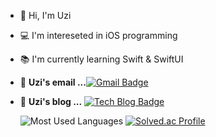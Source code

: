 <!--### Hi there 👋-->
<!--![header](https://capsule-render.vercel.app/api?type=rounded&color=4D75DB&section=header&text=Louie's%20github&fontColor=ffffff)-->

- 👋   Hi, I'm Uzi
- 💻   I'm intereseted in iOS programming
- 📚   I'm currently learning Swift & SwiftUI

- 📮  **Uzi's email ...**[![Gmail Badge](https://img.shields.io/badge/Gmail-d14836?style=flat-square&logo=Gmail&logoColor=white&link=mailto:absolute0017@gmail.com)](mailto:absolute0017@gmail.com)

- 📒  **Uzi's blog ...** [![Tech Blog Badge](http://img.shields.io/badge/-Tech%20blog-black?style=flat-square&logo=blogger&logoColor=white&link=https://cana17.tistory.com/)](https://cana17.tistory.com/)

  ![Most Used Languages](https://github-readme-stats.vercel.app/api?username=woojinchoi17&count_private=true)
 [![Solved.ac Profile](http://mazassumnida.wtf/api/v2/generate_badge?boj=monetary)](https://solved.ac/monetary/) 

<!--
**woojinchoi17/woojinchoi17** is a ✨ _special_ ✨ repository because its `README.md` (this file) appears on your GitHub profile.

Here are some ideas to get you started:

- 🔭 I’m currently working on ...
- 🌱 I’m currently learning ...
- 👯 I’m looking to collaborate on ...
- 🤔 I’m looking for help with ...
- 💬 Ask me about ...
- 📫 How to reach me: ...
- 😄 Pronouns: ...
- ⚡ Fun fact: ...
-->
